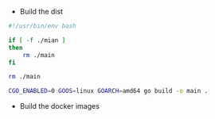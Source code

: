 + Build the dist

```bash
#!/usr/bin/env bash

if [ -f ./mian ]
then
	rm ./main
fi

rm ./main

CGO_ENABLED=0 GOOS=linux GOARCH=amd64 go build -o main .
```

+ Build the docker images

```bash
```
